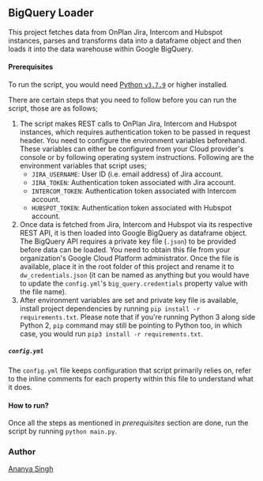 ## BigQuery Loader

This project fetches data from OnPlan Jira, Intercom and Hubspot instances, parses and
transforms data into a dataframe object and then loads it into the data warehouse
within Google BigQuery.

#### Prerequisites

To run the script, you would need [Python `v3.7.9`](https://www.python.org/downloads/release) or higher installed.

There are certain steps that you need to follow before you can run
the script, those are as follows;

1. The script makes REST calls to OnPlan Jira, Intercom and Hubspot instances,
   which requires authentication token to be passed in request header.
   You need to configure the environment variables beforehand. These
   variables can either be configured from your Cloud provider's console
   or by following operating system instructions. Following are the
   environment variables that script uses;
   - `JIRA_USERNAME`: User ID (i.e. email address) of Jira account.
   - `JIRA_TOKEN`: Authentication token associated with Jira account.
   - `INTERCOM_TOKEN`: Authentication token associated with Intercom account.
   - `HUBSPOT_TOKEN`: Authentication token associated with Hubspot account.
2. Once data is fetched from Jira, Intercom and Hubspot via its respective REST API,
   it is then loaded into Google BigQuery as dataframe object. The BigQuery
   API requires a private key file (`.json`) to be provided before data can be loaded.
   You need to obtain this file from your organization's Google Cloud Platform
   administrator. Once the file is available, place it in the root folder of this
   project and rename it to `dw_credentials.json` (it can be named as anything but
   you would have to update the `config.yml`'s `big_query.credentials` property
   value with the file name).
3. After environment variables are set and private key file is available, install
   project dependencies by running `pip install -r requirements.txt`. Please note
   that if you're running Python 3 along side Python 2, `pip` command may still
   be pointing to Python too, in which case, you would run `pip3 install -r requirements.txt`.

##### `config.yml`

The `config.yml` file keeps configuration that script primarily relies on, refer to
the inline comments for each property within this file to understand what it does.

#### How to run?

Once all the steps as mentioned in _prerequisites_ section are done, run the script
by running `python main.py`.

### Author

[Ananya Singh](https://www.linkedin.com/in/ananyaasingh/)